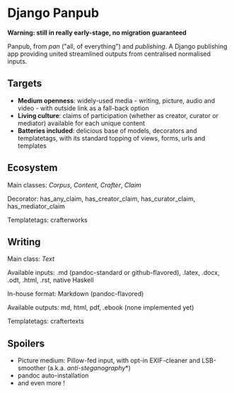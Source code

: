 # Django Panpub

**Warning: still in really early-stage, no migration guaranteed**

Panpub, from *pan* ("all, of everything") and *publishing*. A Django publishing app providing united streamlined outputs from centralised normalised inputs.


## Targets

* **Medium openness**: widely-used media - writing, picture, audio and video - with outside link as a fall-back option
* **Living culture**: claims of participation (whether as creator, curator or mediator) available for each unique content
* **Batteries included**: delicious base of models, decorators and templatetags, with its standard topping of views, forms, urls and templates


## Ecosystem

Main classes: *Corpus*, *Content*, *Crafter*, *Claim*

Decorator: has_any_claim, has_creator_claim, has_curator_claim, has_mediator_claim

Templatetags: crafterworks


## Writing

Main class: *Text*

Available inputs: .md (pandoc-standard or github-flavored), .latex, .docx, .odt, .html, .rst, native Haskell

In-house format: Markdown (pandoc-flavored)

Available outputs: md, html, pdf, .ebook (none implemented yet)

Templatetags: craftertexts


## Spoilers

* Picture medium: Pillow-fed input, with opt-in EXIF-cleaner and LSB-smoother (a.k.a. *anti-steganography**)
* pandoc auto-installation
* and even more !

